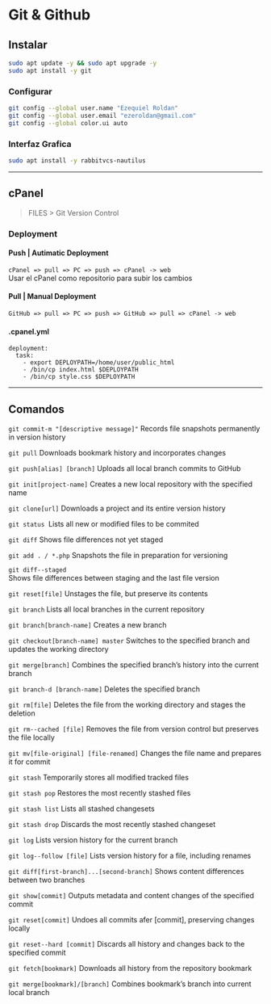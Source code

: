 # Git & Github

## Instalar
```BASH
sudo apt update -y && sudo apt upgrade -y
sudo apt install -y git
```

### Configurar
```BASH
git config --global user.name "Ezequiel Roldan"
git config --global user.email "ezeroldan@gmail.com"
git config --global color.ui auto
```

### Interfaz Grafica
```BASH
sudo apt install -y rabbitvcs-nautilus
```

---

## cPanel 
> FILES > Git Version Control

### Deployment

#### Push | Autimatic Deployment
`cPanel => pull => PC => push => cPanel -> web`  
Usar el cPanel como repositorio para subir los cambios  

#### Pull | Manual Deployment
`GitHub => pull => PC => push => GitHub => pull => cPanel -> web`  

#### .cpanel.yml
```YML
deployment:
  task:
    - export DEPLOYPATH=/home/user/public_html
    - /bin/cp index.html $DEPLOYPATH
    - /bin/cp style.css $DEPLOYPATH
```

---

## Comandos

`git commit-m "[descriptive message]"`
Records file snapshots permanently in version history  

`git pull`
Downloads bookmark history and incorporates changes  

`git push[alias] [branch]`
Uploads all local branch commits to GitHub  

`git init[project-name]`
Creates a new local repository with the specified name

`git clone[url]`
Downloads a project and its entire version history

`git status` 
Lists all new or modified files to be commited

`git diff`
Shows file differences not yet staged

`git add . / *.php`
Snapshots the file in preparation for versioning

`git diff--staged`  
Shows file differences between staging and the last file version

`git reset[file]`
Unstages the file, but preserve its contents

`git branch`
Lists all local branches in the current repository

`git branch[branch-name]`
Creates a new branch  

`git checkout[branch-name] master`
Switches to the specified branch and updates the working directory  

`git merge[branch]`
Combines the specified branch’s history into the current branch  

`git branch-d [branch-name]`
Deletes the specified branch  

`git rm[file]`
Deletes the file from the working directory and stages the deletion  

`git rm--cached [file]`
Removes the file from version control but preserves the file locally  

`git mv[file-original] [file-renamed]`
Changes the file name and prepares it for commit  

`git stash`
Temporarily stores all modified tracked files  

`git stash pop`
Restores the most recently stashed files  

`git stash list`
Lists all stashed changesets  

`git stash drop`
Discards the most recently stashed changeset  

`git log`
Lists version history for the current branch  

`git log--follow [file]`
Lists version history for a file, including renames  

`git diff[first-branch]...[second-branch]`
Shows content differences between two branches  

`git show[commit]`
Outputs metadata and content changes of the specified commit  

`git reset[commit]`
Undoes all commits afer [commit], preserving changes locally  

`git reset--hard [commit]`
Discards all history and changes back to the specified commit

`git fetch[bookmark]`
Downloads all history from the repository bookmark

`git merge[bookmark]/[branch]`
Combines bookmark’s branch into current local branch  
